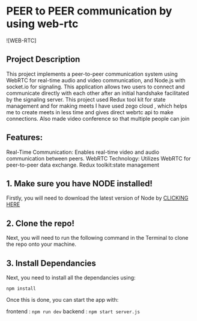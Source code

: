 # PEER to PEER communication by using web-rtc

![WEB-RTC]

<!-- ### <a href="https://669e9d080c86fb1064954aae--soft-begonia-4eba06.netlify.app/">LIVE DEMO</a> -->

## Project Description

This project implements a peer-to-peer communication system using WebRTC for real-time audio and video communication, and Node.js with socket.io for signaling. This application allows two users to connect and communicate directly with each other after an initial handshake facilitated by the signaling server.
This project used Redux tool kit for state management and for making meets I have used zego cloud , which helps me to create meets in less time and gives direct webrtc api to make connections. Also made video conference so that multiple people can join

## Features:
Real-Time Communication: Enables real-time video and audio communication between peers.
WebRTC Technology: Utilizes WebRTC for peer-to-peer data exchange.
Redux toolkit:state management

## 1. Make sure you have NODE installed!

Firstly, you will need to download the latest version of Node by <a href="https://nodejs.org/en/download/">CLICKING HERE</a>

## 2. Clone the repo!

Next, you will need to run the following command in the Terminal to clone the repo onto your machine.



## 3. Install Dependancies

Next, you need to install all the dependancies using:

`npm install`

Once this is done, you can start the app with:

frontend : `npm run dev`
backend : `npm start server.js`



